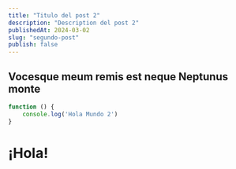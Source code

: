 ```yaml
---
title: "Titulo del post 2"
description: "Description del post 2"
publishedAt: 2024-03-02
slug: "segundo-post"
publish: false
---
```


## Vocesque meum remis est neque Neptunus monte

```javascript
function () {
    console.log('Hola Mundo 2')
}
```

# ¡Hola!
